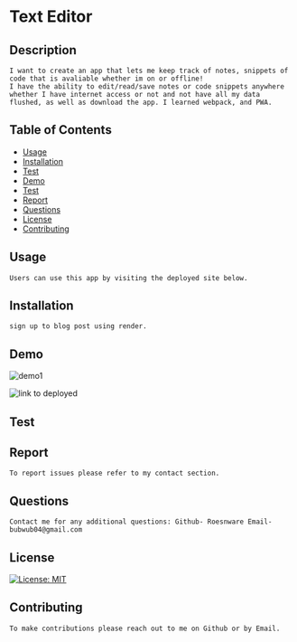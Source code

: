 # Text Editor
## Description
    
    I want to create an app that lets me keep track of notes, snippets of code that is avaliable whether im on or offline!
    I have the ability to edit/read/save notes or code snippets anywhere whether I have internet access or not and not have all my data flushed, as well as download the app. I learned webpack, and PWA.

## Table of Contents

- [Usage](#usage)
- [Installation](#installation)
- [Test](#test)
- [Demo](#demo)
- [Test](#test)
- [Report](#report)
- [Questions](#questions)
- [License](#license)
- [Contributing](#contributing)

## Usage
    
    Users can use this app by visiting the deployed site below.

## Installation
    
    sign up to blog post using render.

## Demo 

![demo1](jate_demo.gif)

![link to deployed](https://text-editor-krat.onrender.com)

## Test

## Report

    To report issues please refer to my contact section.

## Questions

    Contact me for any additional questions: Github- Roesnware Email- bubwub04@gmail.com
    
## License

[![License: MIT](https://img.shields.io/badge/License-MIT-yellow.svg)](https://opensource.org/licenses/MIT)
    
## Contributing
    
    To make contributions please reach out to me on Github or by Email.
